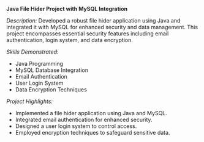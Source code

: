 **Java File Hider Project with MySQL Integration**

*Description:*
Developed a robust file hider application using Java and integrated it with MySQL for enhanced security and data management. This project encompasses essential security features including email authentication, login system, and data encryption.

*Skills Demonstrated:*
- Java Programming
- MySQL Database Integration
- Email Authentication
- User Login System
- Data Encryption Techniques

*Project Highlights:*
- Implemented a file hider application using Java and MySQL.
- Integrated email authentication for enhanced security.
- Designed a user login system to control access.
- Employed encryption techniques to safeguard sensitive data.

